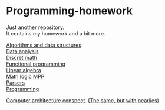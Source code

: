 # Programming-homework
Just another repository.<br>
It contains my homework and a bit more.<br>

[Algorithms and data structures](labs/AlgoLabs)<br>
[Data analysis](data_analysis)<br>
[Discret math](labs/DMLabs)<br>
[Functional programming](FP)<br>
[Linear algebra](labs/LinAlLabs)<br>
[Math logic](https://github.com/Xagen37/Projects/tree/master/proof_rebuilder)
[MPP](MPP)<br>
[Parsers](translation_methods)<br>
[Programming](programming_homework)<br>

[Computer architecture conspect](conspectuses/Computer_architecture.pdf). 
[(The same, but with pearlies)](https://docs.google.com/document/d/1lAgR7urtgu8xBsn-nue1H9uq4h6_gtPxQ5rW5eTOk28/edit?usp=sharing)

